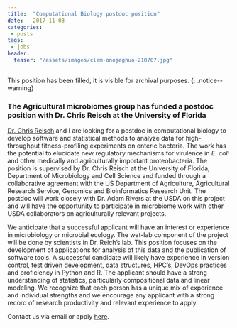 ```yaml
---
title:  "Computational Biology postdoc position"
date:   2017-11-03
categories:
 - posts
tags:
 - jobs
header:
  teaser: "/assets/images/clem-onojeghuo-210707.jpg"
---
```


This position has been filled, it is visible for archival purposes.
{: .notice--warning}


### The Agricultural microbiomes group has funded a postdoc position with Dr. Chris Reisch at the University of Florida

[Dr. Chris Reisch](https://scholar.google.com/citations?user=Q3nC2m4AAAAJ&hl=en) and I  are looking for a postdoc in computational biology to develop software and statistical methods to analyze data for high-throughput fitness-profiling experiments on enteric bacteria. The work has the potential to elucidate new regulatory mechanisms for virulence in _E. coli_ and other medically and agriculturally important proteobacteria. The position is supervised by Dr. Chris Reisch at the University of Florida, Department of Microbiology and Cell Science and funded through a collaborative agreement with the US Department of Agriculture, Agricultural Research Service, Genomics and Bioinformatics Research Unit. The postdoc will work closely with Dr. Adam Rivers at the USDA on this project and will have the opportunity to participate in microbiome work with other USDA collaborators on agriculturally relevant projects.

We anticipate that a successful applicant will have an interest or experience in microbiology or microbial ecology. The wet-lab component of the project will be done by scientists in Dr. Reich’s lab. This position focuses on the development of applications for analysis of this data and the publication of software tools. A successful candidate will likely have experience in version control, test driven development, data structures, HPC’s, DevOps practices and proficiency in Python and R. The applicant should have a strong understanding of statistics, particularly compositional data and linear modeling. We recognize that each person has a unique mix of experience and individual strengths and we encourage any applicant with a strong record of research productivity and relevant experience to apply.

Contact us via email or apply  [here](http://explore.jobs.ufl.edu/cw/en-us/job/505250/post-doctoral-associate-computational-biology-in-microbiology).
